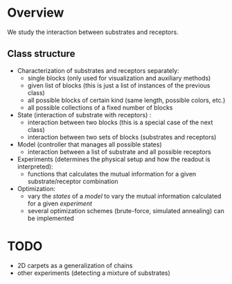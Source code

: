 Overview
========
We study the interaction between substrates and receptors.

Class structure
---------------
* Characterization of substrates and receptors separately:
    - single blocks (only used for visualization and auxiliary methods)
    - given list of blocks (this is just a list of instances of the previous class)
    - all possible blocks of certain kind (same length, possible colors, etc.)
    - all possible collections of a fixed number of blocks
* State (interaction of substrate with receptors) :
    - interaction between two blocks (this is a special case of the next class)
    - interaction between two sets of blocks (substrates and receptors)
* Model (controller that manages all possible states)
    - interaction between a list of substrate and all possible receptors
* Experiments (determines the physical setup and how the readout is interpreted):
    - functions that calculates the mutual information for a given
        substrate/receptor combination 
* Optimization:
    - vary the _states_ of a _model_ to vary the mutual information calculated
        for a given _experiment_
    - several optimization schemes (brute-force, simulated annealing) can be
        implemented
    
 TODO
 ====
* 2D carpets as a generalization of chains
* other experiments (detecting a mixture of substrates)